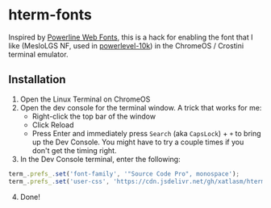 # hterm-fonts

Inspired by [Powerline Web Fonts](https://github.com/wernight/powerline-web-fonts), this is a hack for enabling the font that I like (MesloLGS NF, used in [powerlevel-10k](https://github.com/romkatv/powerlevel10k)) in the ChromeOS / Crostini terminal emulator.

## Installation

1. Open the Linux Terminal on ChromeOS
2. Open the dev console for the terminal window. A trick that works for me:
    - Right-click the top bar of the window
    - Click Reload
    - Press Enter and immediately press `Search` (aka `CapsLock`) + `+` to bring up the Dev Console. You might have to try a couple times if you don't get the timing right.
3. In the Dev Console terminal, enter the following:

```javascript
term_.prefs_.set('font-family', '"Source Code Pro", monospace');
term_.prefs_.set('user-css', 'https://cdn.jsdelivr.net/gh/xatlasm/hterm-fonts/webfonts.css');
```
4. Done!
